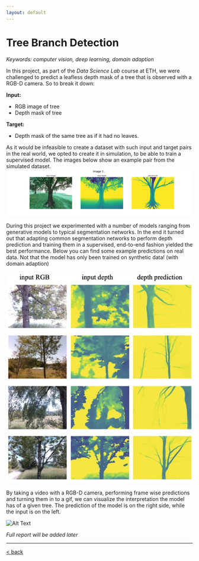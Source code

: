 ```yaml
---
layout: default
---
```


# Tree Branch Detection
*Keywords: computer vision, deep learning, domain adaption*

In this project, as part of the *Data Science Lab* course at ETH, we were challenged to predict a leafless depth mask of a tree that is observed with a RGB-D camera. So to break it down:

**Input:**
- RGB image of tree
- Depth mask of tree

**Target:**
- Depth mask of the same tree as if it had no leaves.

As it would be infeasible to create a dataset with such input and target pairs in the real world, we opted to create it in simulation, to be able to train a supervised model. The images below show an example pair from the simulated dataset.
![](../assets/img/treebranchdetec/sample1.jpg.png)

During this project we experimented with a number of models ranging from generative models to typical segmentation networks. In the end it turned out that adapting common segmentation networks to perform depth prediction and training them in a supervised, end-to-end fashion yielded the best performance. Below you can find some example predictions on real data. Not that the model has only been trained on synthetic data! (with domain adaption)

![](../assets/img/treebranchdetec/FigReal.jpg)

By taking a video with a RGB-D camera, performing frame wise predictions and turning them in to a gif, we can visualize the interpretation the model has of a given tree. The prediction of the model is on the right side, while the input is on the left.

![Alt Text](../assets/img/treebranchdetec/pred_02_comparison.gif)

*Full report will be added later*

___

[< back](../index.html)
